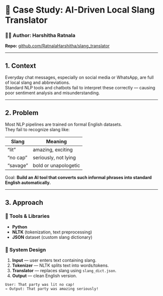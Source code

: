 # 🧩 Case Study: AI-Driven Local Slang Translator

### 👩‍💻 Author: Harshitha Ratnala  
**Repo:** [github.com/RatnalaHarshitha/slang_translator](https://github.com/RatnalaHarshitha/slang_translator)

---

## 1. Context

Everyday chat messages, especially on social media or WhatsApp, are full of local slang and abbreviations.  
Standard NLP tools and chatbots fail to interpret these correctly — causing poor sentiment analysis and misunderstanding.

---

## 2. Problem

Most NLP pipelines are trained on formal English datasets.  
They fail to recognize slang like:

| Slang | Meaning |
|--------|----------|
| “lit” | amazing, exciting |
| “no cap” | seriously, not lying |
| “savage” | bold or unapologetic |

Goal: **Build an AI tool that converts such informal phrases into standard English automatically.**

---

## 3. Approach

### 🔹 Tools & Libraries
- **Python**
- **NLTK** (tokenization, text preprocessing)
- **JSON** dataset (custom slang dictionary)

### 🔹 System Design
1. **Input** — user enters text containing slang.  
2. **Tokenizer** — NLTK splits text into words/tokens.  
3. **Translator** — replaces slang using `slang_dict.json`.  
4. **Output** — clean English version.

```text
User: That party was lit no cap!
→ Output: That party was amazing seriously!

